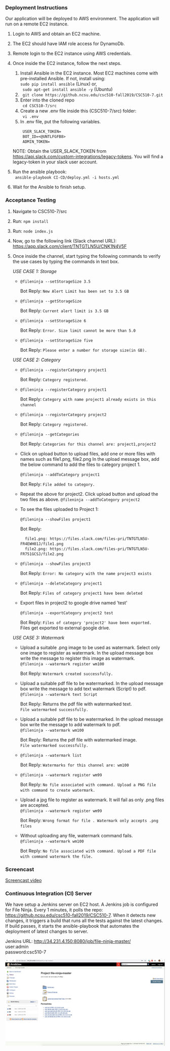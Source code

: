 ### Deployment Instructions

Our application will be deployed to AWS environment. The application will run on a remote EC2 instance. 
1. Login to AWS and obtain an EC2 machine. 
2. The EC2 should have IAM role access for DynamoDb. 
2. Remote login to the EC2 instance using AWS credentials. 

3. Once inside the EC2 instance, follow the next steps.
    1. Install Ansible in the EC2 instance. Most EC2 machines come with pre-installed Ansible. If not, install using:<br>
    ``` sudo pip install ansible ``` (Linux) or,<br>
    ``` sudo apt-get install ansible -y``` (Ubuntu)
    1. ``` git clone https://github.ncsu.edu/csc510-fall2019/CSC510-7.git```
    2. Enter into the cloned repo<br>
    ``` cd CSC510-7/src```
    3. Create a new .env file inside this (CSC510-7/src) folder:<br>
    ``` vi .env```
    4. In .env file, put the following variables.<br>
       ``` 
        USER_SLACK_TOKEN=
        BOT_ID=<@UNTLFGFB8>
        ADMIN_TOKEN=
        ```
    NOTE: Obtain the USER_SLACK_TOKEN from https://api.slack.com/custom-integrations/legacy-tokens. You will find a legacy-token
    in your slack user account.  
5. Run the ansible playbook:<br>
    ``` ansible-playbook CI-CD/deploy.yml -i hosts.yml```
6. Wait for the Ansible to finish setup.


### Acceptance Testing

1. Navigate to CSC510-7/src
2. Run:
    ``npm install``
3. Run:
    ``node index.js``
4. Now, go to the following link (Slack channel URL): <br>
https://app.slack.com/client/TNTGTLN5U/CNK1N4V5F

5. Once inside the channel, start typing the following commands to
verify the use cases by typing the commands in text box.

    *USE CASE 1: Storage*
    
    - ``@fileninja --setStorageSize 3.5``
    
        Bot Reply: ``New Alert Limit has been set to 3.5 GB``
        
    - ``@fileninja --getStorageSize``
    
        Bot Reply: ``Current alert limit is 3.5 GB``
        
    - ``@fileninja --setStorageSize 6``
        
        Bot Reply: ``Error. Size limit cannot be more than 5.0``
        
    - ``@fileninja --setStorageSize five``
        
        Bot Reply: ``Please enter a number for storage size(in GB).``
        
    *USE CASE 2: Category*
    
    - ``@fileninja --registerCategory project1``
    
        Bot Reply: ``Category registered.``
    - ``@fileninja --registerCategory project1``
    
        Bot Reply:
        ``Category with name project1 already exists in this channel``
    - ``@fileninja --registerCategory project2``
    
        Bot Reply: ``Category registered.``
        
    - ``@fileninja --getCategories``
    
        Bot Reply: 
        ``Categories for this channel are: project1,project2``
        
    - Click on upload button to upload files, add one or more files with names such as file1.png, file2.png
      In the upload message box, add the below command to add the files to category project 1.<br>
    
        ``@fileninja --addToCategory project1``
        
        Bot Reply:
        ``File added to category.``
    - Repeat the above for project2. Click upload button and upload the two files as above.
          ``@fileninja --addToCategory project2``
    - To see the files uploaded to Project 1:
    
        ``@fileninja --showFiles project1``
        
        Bot Reply:
        
        ```
          file1.png: https://files.slack.com/files-pri/TNTGTLN5U-FR4EWH01J/file1.png
          file2.png: https://files.slack.com/files-pri/TNTGTLN5U-FR751GCSJ/file2.png
        ```
    - ``@fileninja --showFiles project3``
    
        Bot Reply: ``Error: No category with the name project3 exists``
        
    - ``@fileninja --deleteCategory project1 ``
    
        Bot Reply: ``Files of category project1 have been deleted``
    -   Export files in project2 to google drive named 'test'
    
        ``@fileninja --exportCategory project2 test ``
        
        Bot Reply: ``Files of category 'project2' have been exported.``<br>
        Files get exported to external google drive.
        
    *USE CASE 3: Watermark*
    
    -  Upload a suitable .png image to be used as watermark. Select only one image to register as watermark. In the upload message box write the message to
    register this image as watermark.<br>
        ``@fileninja --watermark register wm100``
   
        Bot Reply: ``Watermark created successfully.``
        
    - Upload a suitable pdf file to be watermarked. In the upload message box write the message to
    add text watermark (Script) to pdf.<br>
      ``@fileninja --watermark text Script``
       
       Bot Reply: Returns the pdf file with watermarked text.<br>
       ``File watermarked successfully.``
    - Upload a suitable pdf file to be watermarked. In the upload message box write the message to
    add watermark to pdf.<br>
    ``@fileninja --watermark wm100``
       
       Bot Reply: Returns the pdf file with watermarked image.<br>
       ``File watermarked successfully.``
       
    - ``@fileninja --watermark list``
       
       Bot Reply: ``Watermarks for this channel are: wm100``
    
    - ``@fileninja --watermark register wm99``
       
       Bot Reply: ``No file associated with command. Upload a PNG file with command to create watermark.``
   
    - Upload a jpg file to register as watermark. It will fail as only .png files are accepted.<br>
        ``@fileninja --watermark register wm99``
       
       Bot Reply: ``Wrong format for file . Watermark only accepts .png files``

    - Without uploading any file, watermark command fails.<br>
        ``@fileninja --watermark wm100``
       
       Bot Reply: ``No file associated with command. Upload a PDF file with command watermark the file.`` 
      
### Screencast

[Screencast video](https://drive.google.com/open?id=1IZliBJ0fsQbgEFl-Zs3dY2j4Mru1YqcX)

    
### Continuous Integration (CI) Server

We have setup a Jenkins server on EC2 host. A Jenkins job is configured for File Ninja. Every 1 minutes, it polls the repo: https://github.ncsu.edu/csc510-fall2019/CSC510-7. When it detects new changes, it triggers a build that runs all the tests against the latest changes. If build passes, it starts the ansible-playbook that automates the deployment of latest changes to server. <br>

Jenkins URL: http://34.231.4.150:8080/job/file-ninja-master/<br>
user:admin<br>
password:csc510-7

<p align="center">
<img src="./Images/jenkins.png">
</p>



